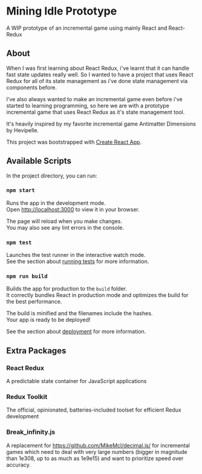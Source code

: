 # Mining Idle Prototype

A WIP prototype of an incremental game using mainly React and React-Redux

## About

When I was first learning about React Redux, i've learnt that it can handle fast state updates really well. So I wanted to have a project that uses React Redux for all of its state management as i've done state management via components before.

I've also always wanted to make an incremental game even before i've started to learning programming, so here we are with a prototype incremental game that uses React Redux as it's state management tool.

It's heavily inspired by my favorite incremental game Antimatter Dimensions by Hevipelle.

This project was bootstrapped with [Create React App](https://github.com/facebook/create-react-app).

## Available Scripts

In the project directory, you can run:

### `npm start`

Runs the app in the development mode.\
Open [http://localhost:3000](http://localhost:3000) to view it in your browser.

The page will reload when you make changes.\
You may also see any lint errors in the console.

### `npm test`

Launches the test runner in the interactive watch mode.\
See the section about [running tests](https://facebook.github.io/create-react-app/docs/running-tests) for more information.

### `npm run build`

Builds the app for production to the `build` folder.\
It correctly bundles React in production mode and optimizes the build for the best performance.

The build is minified and the filenames include the hashes.\
Your app is ready to be deployed!

See the section about [deployment](https://facebook.github.io/create-react-app/docs/deployment) for more information.

## Extra Packages

### React Redux
A predictable state container for JavaScript applications

### Redux Toolkit
The official, opinionated, batteries-included toolset for efficient Redux development

### Break_infinity.js
A replacement for https://github.com/MikeMcl/decimal.js/ for incremental games which need to deal with very large numbers (bigger in magnitude than 1e308, up to as much as 1e9e15) and want to prioritize speed over accuracy.